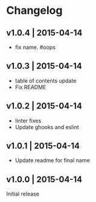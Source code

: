 # Changelog

## v1.0.4 | 2015-04-14
* fix name. #oops

## v1.0.3 | 2015-04-14
* table of contents update
* Fix README

## v1.0.2 | 2015-04-14
* linter fixes
* Update ghooks and eslint

## v1.0.1 | 2015-04-14
* Update readme for final name

## v1.0.0 | 2015-04-14
Initial release





